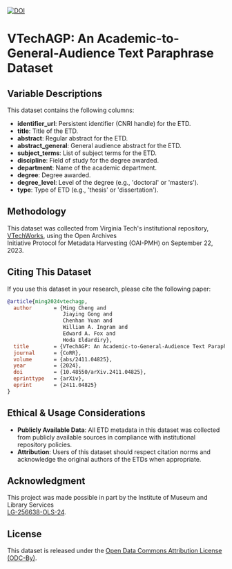 [![DOI](https://zenodo.org/badge/DOI/10.5281/zenodo.14833933.svg)](https://doi.org/10.5281/zenodo.14833933)

# VTechAGP: An Academic-to-General-Audience Text Paraphrase Dataset

## Variable Descriptions
This dataset contains the following columns:

- **identifier_url**: Persistent identifier (CNRI handle) for the ETD.  
- **title**: Title of the ETD.  
- **abstract**: Regular abstract for the ETD.  
- **abstract_general**: General audience abstract for the ETD.  
- **subject_terms**: List of subject terms for the ETD.  
- **discipline**: Field of study for the degree awarded.  
- **department**: Name of the academic department.  
- **degree**: Degree awarded.  
- **degree_level**: Level of the degree (e.g., 'doctoral' or 'masters').  
- **type**: Type of ETD (e.g., 'thesis' or 'dissertation').  

## Methodology
This dataset was collected from Virginia Tech's institutional repository,  
[VTechWorks](https://vtechworks.lib.vt.edu/), using the Open Archives  
Initiative Protocol for Metadata Harvesting (OAI-PMH) on September 22, 2023.

## Citing This Dataset
If you use this dataset in your research, please cite the following paper:  

```bibtex
@article{ming2024vtechagp,
  author       = {Ming Cheng and
                  Jiaying Gong and
                  Chenhan Yuan and
                  William A. Ingram and
                  Edward A. Fox and
                  Hoda Eldardiry},
  title        = {VTechAGP: An Academic-to-General-Audience Text Paraphrase Dataset and Benchmark Models},
  journal      = {CoRR},
  volume       = {abs/2411.04825},
  year         = {2024},
  doi          = {10.48550/arXiv.2411.04825},
  eprinttype   = {arXiv},
  eprint       = {2411.04825}
}
```

## Ethical & Usage Considerations
- **Publicly Available Data**: All ETD metadata in this dataset was collected from publicly available sources in compliance with institutional repository policies.  
- **Attribution**: Users of this dataset should respect citation norms
  and acknowledge the original authors of the ETDs when appropriate.  

## Acknowledgment
This project was made possible in part by the Institute of Museum and Library Services  
[LG-256638-OLS-24](https://www.imls.gov/grants/awarded/lg-256638-ols-24).

## License
This dataset is released under the [Open Data Commons Attribution License (ODC-By)](https://opendatacommons.org/licenses/by/summary/).